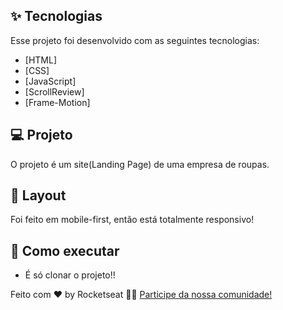 ## ✨ Tecnologias

Esse projeto foi desenvolvido com as seguintes tecnologias:

- [HTML]
- [CSS]
- [JavaScript]
- [ScrollReview]
- [Frame-Motion]

## 💻 Projeto

O projeto é um site(Landing Page) de uma empresa de roupas.

## 🔖 Layout

  Foi feito em mobile-first, então está totalmente responsivo!

## 🚀 Como executar

- É só clonar o projeto!!


Feito com ♥ by Rocketseat 👋🏻 [Participe da nossa comunidade!](https://discordapp.com/invite/gCRAFhc)
